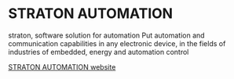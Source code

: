 # STRATON AUTOMATION

straton, software solution for automation
Put automation and communication capabilities in any electronic device, 
in the fields of industries of embedded, energy and automation control

[STRATON AUTOMATION website](https://www.straton-plc.com)
